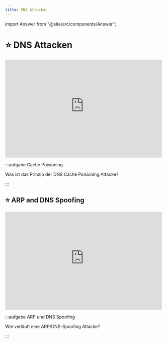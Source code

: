 ```yaml
---
title: DNS Attacken
---
```


import Answer from "@site/src/components/Answer";

# ⭐️ DNS Attacken

<iframe width="100%" height="315" src="https://www.youtube-nocookie.com/embed/czKHFxaO56c?start=1&end=3:00" title="YouTube video player" frameBorder="0" allow="accelerometer; autoplay; clipboard-write; encrypted-media; gyroscope; picture-in-picture" allowFullScreen></iframe>

:::aufgabe Cache Poisioning

Was ist das Prinzip der DNS Cache Poisioning Attacke?

<Answer type="text" id="q1"/>

:::

## ⭐️ ARP and DNS Spoofing

<iframe width="100%" height="315" src="https://www.youtube-nocookie.com/embed/SHkdWNo7SC8" title="YouTube video player" frameBorder="0" allow="accelerometer; autoplay; clipboard-write; encrypted-media; gyroscope; picture-in-picture" allowFullScreen></iframe>

:::aufgabe ARP und DNS Spoofing

Wie verläuft eine ARP/DNS-Spoofing Attacke?

<Answer type="text" id="q2"/>

:::